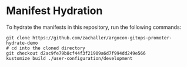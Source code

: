 # Manifest Hydration

To hydrate the manifests in this repository, run the following commands:

```shell
git clone https://github.com/zachaller/argocon-gitops-promoter-hydrate-demo
# cd into the cloned directory
git checkout d2ac9fe79b8cf44f3f21909a6d7f994dd249e566
kustomize build ./user-configuration/development
```
